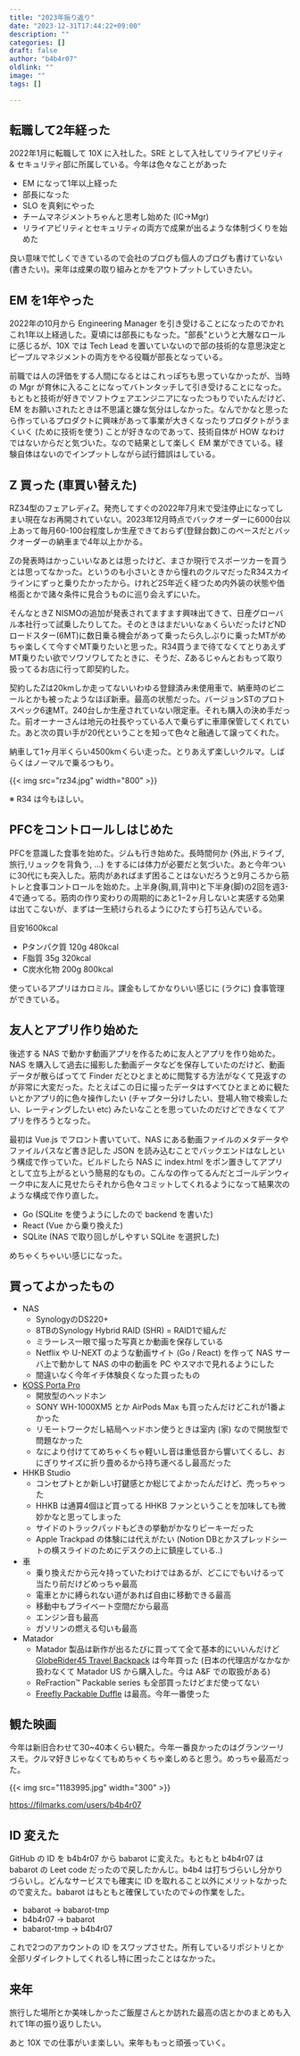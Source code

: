 ```yaml
---
title: "2023年振り返り"
date: "2023-12-31T17:44:22+09:00"
description: ""
categories: []
draft: false
author: "b4b4r07"
oldlink: ""
image: ""
tags: []

---
```


## 転職して2年経った

2022年1月に転職して 10X に入社した。SRE として入社してリライアビリティ & セキュリティ部に所属している。今年は色々なことがあった

- EM になって1年以上経った
- 部長になった
- SLO を真剣にやった
- チームマネジメントちゃんと思考し始めた (IC→Mgr)
- リライアビリティとセキュリティの両方で成果が出るような体制づくりを始めた

良い意味で忙しくできているので会社のブログも個人のブログも書けていない (書きたい)。来年は成果の取り組みとかをアウトプットしていきたい。

## EM を1年やった

2022年の10月から Engineering Manager を引き受けることになったのでかれこれ1年以上経過した。夏頃には部長にもなった。"部長"というと大層なロールに感じるが、10X では Tech Lead を置いていないので部の技術的な意思決定とピープルマネジメントの両方をやる役職が部長となっている。

前職では人の評価をする人間になるとはこれっぽちも思っていなかったが、当時の Mgr が育休に入ることになってバトンタッチして引き受けることになった。もともと技術が好きでソフトウェアエンジニアになったつもりでいたんだけど、EM をお願いされたときは不思議と嫌な気分はしなかった。なんでかなと思ったら作っているプロダクトに興味があって事業が大きくなったりプロダクトがうまくいく (ために技術を使う) ことが好きなのであって、技術自体が HOW なわけではないからだと気づいた。なので結果として楽しく EM 業ができている。経験自体はないのでインプットしながら試行錯誤はしている。

## Z 買った (車買い替えた)

RZ34型のフェアレディZ。発売してすぐの2022年7月末で受注停止になってしまい現在なお再開されていない。2023年12月時点でバックオーダーに6000台以上あって毎月60-100台程度しか生産できておらず(登録台数)このペースだとバックオーダーの納車まで4年以上かかる。

Zの発表時はかっこいいなあとは思ったけど、まさか現行でスポーツカーを買うとは思ってなかった。というのも小さいときから憧れのクルマだったR34スカイラインにずっと乗りたかったから。けれど25年近く経つため内外装の状態や価格面とかで諸々条件に見合うものに巡り会えずにいた。

そんなときZ NISMOの追加が発表されてますます興味出てきて、日産グローバル本社行って試乗したりしてた。そのときはまだいいなぁくらいだったけどNDロードスター(6MT)に数日乗る機会があって乗ったら久しぶりに乗ったMTがめちゃ楽しくて今すぐMT乗りたいと思った。R34買うまで待てなくてとりあえずMT乗りたい欲でソワソワしてたときに、そうだ、Zあるじゃんとおもって取り扱ってるお店に行って即契約した。

契約したZは20kmしか走ってないいわゆる登録済み未使用車で、納車時のビニールとかも被ったようなほぼ新車。最高の状態だった。バージョンSTのプロトスペック6速MT。240台しか生産されていない限定車。それも購入の決め手だった。前オーナーさんは地元の社長やっている人で乗らずに車庫保管してくれていた。あと次の買い手が20代ということを知って色々と融通して譲ってくれた。

納車して1ヶ月半くらい4500kmくらい走った。とりあえず楽しいクルマ。しばらくはノーマルで乗るつもり。

{{< img src="rz34.jpg" width="800" >}}

<!-- <blockquote class="twitter-tweet"><p lang="ja" dir="ltr">新型フェアレディZ納車した！よろしくZ😎 <a href="https://twitter.com/hashtag/RZ34?src=hash&amp;ref_src=twsrc%5Etfw">#RZ34</a> <a href="https://t.co/oGf2tAuKMm">pic.twitter.com/oGf2tAuKMm</a></p>&mdash; @babarot ⚡️ (@b4b4r07) <a href="https://twitter.com/b4b4r07/status/1723351558404919596?ref_src=twsrc%5Etfw">November 11, 2023</a></blockquote> <script async src="https://platform.twitter.com/widgets.js" charset="utf-8"></script> -->

※ R34 は今もほしい。

## PFCをコントロールしはじめた

PFCを意識した食事を始めた。ジムも行き始めた。長時間何か (外出,ドライブ,旅行,リュックを背負う, ...) をするには体力が必要だと気づいた。あと今年ついに30代にも突入した。筋肉があればまず困ることはないだろうと9月ころから筋トレと食事コントロールを始めた。上半身(胸,肩,背中)と下半身(脚)の2回を週3-4で通ってる。筋肉の作り変わりの周期的にあと1−2ヶ月しないと実感する効果は出てこないが、まずは一生続けられるようにひたすら打ち込んでいる。

目安1600kcal

- Pタンパク質  120g  480kcal
- F脂質  35g  320kcal
- C炭水化物  200g  800kcal

使っているアプリはカロミル。課金もしてかなりいい感じに (ラクに) 食事管理ができている。


## 友人とアプリ作り始めた

後述する NAS で動かす動画アプリを作るために友人とアプリを作り始めた。NAS を購入して過去に撮影した動画データなどを保存していたのだけど、動画データが散らばってて Finder だとひとまとめに閲覧する方法がなくて見返すのが非常に大変だった。たとえばこの日に撮ったデータはすべてひとまとめに観たいとかアプリ的に色々操作したい (チャプター分けしたい、登場人物で検索したい、レーティングしたい etc) みたいなことを思っていたのだけどできなくてアプリを作ろうとなった。

最初は Vue.js でフロント書いていて、NAS にある動画ファイルのメタデータやファイルパスなど書き記した JSON を読み込むことでバックエンドはなしという構成で作っていた。ビルドしたら NAS に index.html をポン置きしてアプリとして立ち上がるという簡易的なもの。こんなの作ってるんだとゴールデンウィーク中に友人に見せたらそれから色々コミットしてくれるようになって結果次のような構成で作り直した。

- Go (SQLite を使うようにしたので backend を書いた)
- React (Vue から乗り換えた)
- SQLite (NAS で取り回しがしやすい SQLite を選択した)

めちゃくちゃいい感じになった。

## 買ってよかったもの

- NAS
	- SynologyのDS220+
	- 8TBのSynology Hybrid RAID (SHR) = RAID1で組んだ
	- ミラーレス一眼で撮った写真とか動画を保存している
	- Netflix や U-NEXT のような動画サイト (Go / React) を作って NAS サーバ上で動かして NAS の中の動画を PC やスマホで見れるようにした
	- 間違いなく今年イチ体験良くなった買ったもの
- [KOSS Porta Pro](https://koss.com/products/porta-pro)
	- 開放型のヘッドホン
	- SONY WH-1000XM5 とか AirPods Max も買ったんだけどこれが1番よかった
	- リモートワークだし結局ヘッドホン使うときは室内 (家) なので開放型で問題なかった
	- なにより付けててめちゃくちゃ軽いし音は重低音から響いてくるし、おにぎりサイズに折り畳めるから持ち運べるし最高だった
- HHKB Studio
	- コンセプトとか新しい打鍵感とか総じてよかったんだけど、売っちゃった
	- HHKB は通算4個ほど買ってる HHKB ファンということを加味しても微妙かなと思ってしまった
	- サイドのトラックパッドもどきの挙動がかなりピーキーだった
	- Apple Trackpad の体験には代えがたい (Notion DBとかスプレッドシートの横スライドのためにデスクの上に鎮座している..)
- 車
	- 乗り換えだから元々持っていたわけではあるが、どこにでもいけるって当たり前だけどめっちゃ最高
	- 電車とかに縛られない道があれば自由に移動できる最高
	- 移動中もプライベート空間だから最高
	- エンジン音も最高
	- ガソリンの燃える匂いも最高
- Matador
	- Matador 製品は新作が出るたびに買ってて全て基本的にいいんだけど [GlobeRider45 Travel Backpack](https://www.matadorequipment.com/products/globerider45-travel-backpack) は今年買った (日本の代理店がなかなか扱わなくて Matador US から購入した。今は A&F での取扱がある)
	- ReFraction™ Packable series も全部買ったけどまだ使ってない
	- [Freefly Packable Duffle](https://www.matadorequipment.com/collections/packable-backpacks/products/freefly-duffle) は最高。今年一番使った

## 観た映画

今年は新旧合わせて30~40本くらい観た。今年一番良かったのはグランツーリスモ。クルマ好きじゃなくてもめちゃくちゃ楽しめると思う。めっちゃ最高だった。

{{< img src="1183995.jpg" width="300" >}}

https://filmarks.com/users/b4b4r07
## ID 変えた

GitHub の ID を b4b4r07 から babarot に変えた。もともと b4b4r07 は babarot の Leet code だったので戻したかんじ。b4b4 は打ちづらいし分かりづらいし。どんなサービスでも確実に ID を取れること以外にメリットなかったので変えた。babarot はもともと確保していたので↓の作業をした。

- babarot → babarot-tmp
- b4b4r07 → babarot
- babarot-tmp → b4b4r07

これで2つのアカウントの ID をスワップさせた。所有しているリポジトリとか全部リダイレクトしてくれるし特に困ったことはなかった。

## 来年

旅行した場所とか美味しかったご飯屋さんとか訪れた最高の店とかのまとめも入れて1年の振り返りしたい。

あと 10X での仕事がいま楽しい。来年ももっと頑張っていく。
